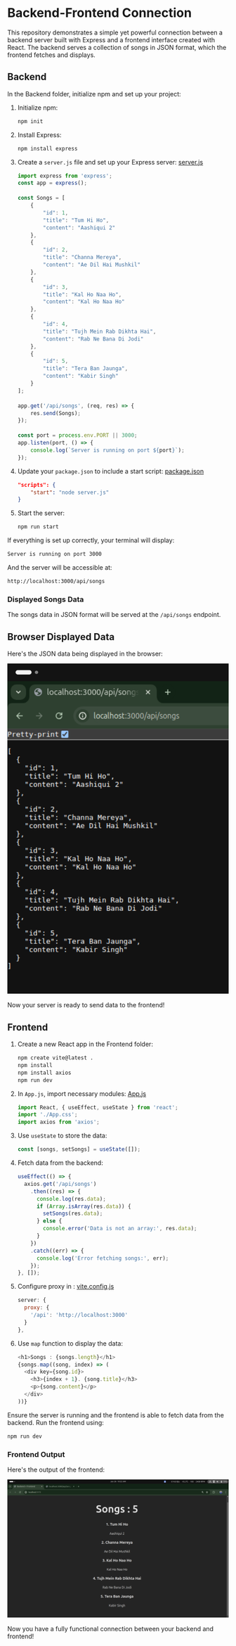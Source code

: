 # Backend-Frontend Connection

This repository demonstrates a simple yet powerful connection between a backend server built with Express and a frontend interface created with React. The backend serves a collection of songs in JSON format, which the frontend fetches and displays.

## Backend

In the Backend folder, initialize npm and set up your project:

1. Initialize npm:
   ```bash
   npm init
   ```

2. Install Express:
   ```bash
   npm install express
   ```

3. Create a `server.js` file and set up your Express server:  [server.js](https://github.com/BuddhadebKoner/Backend-Frontend-Connection/blob/main/Backend/server.js)

   ```javascript
   import express from 'express';
   const app = express();
   
   const Songs = [
       {
           "id": 1,
           "title": "Tum Hi Ho",
           "content": "Aashiqui 2"
       },
       {
           "id": 2,
           "title": "Channa Mereya",
           "content": "Ae Dil Hai Mushkil"
       },
       {
           "id": 3,
           "title": "Kal Ho Naa Ho",
           "content": "Kal Ho Naa Ho"
       },
       {
           "id": 4,
           "title": "Tujh Mein Rab Dikhta Hai",
           "content": "Rab Ne Bana Di Jodi"
       },
       {
           "id": 5,
           "title": "Tera Ban Jaunga",
           "content": "Kabir Singh"
       }
   ];
   
   app.get('/api/songs', (req, res) => {
       res.send(Songs);
   });
   
   const port = process.env.PORT || 3000;
   app.listen(port, () => {
       console.log(`Server is running on port ${port}`);
   });
   ```

4. Update your `package.json` to include a start script: [package.json](https://github.com/BuddhadebKoner/Backend-Frontend-Connection/blob/main/Backend/package.json)
   ```json
   "scripts": {
       "start": "node server.js"
   }
   ```

5. Start the server:
   ```bash
   npm run start
   ```

If everything is set up correctly, your terminal will display:
```bash
Server is running on port 3000
```
And the server will be accessible at:
```bash
http://localhost:3000/api/songs
```

### Displayed Songs Data

The songs data in JSON format will be served at the `/api/songs` endpoint.

## Browser Displayed Data

Here's the JSON data being displayed in the browser:

![API Response](./Readme_Assets/api_res.png)

Now your server is ready to send data to the frontend!

## Frontend

1. Create a new React app in the Frontend folder:
   ```bash
   npm create vite@latest .
   npm install
   npm install axios
   npm run dev
   ```

2. In `App.js`, import necessary modules: [App.js](https://github.com/BuddhadebKoner/Backend-Frontend-Connection/blob/main/Frontend/src/App.jsx)
   ```javascript
   import React, { useEffect, useState } from 'react';
   import './App.css';
   import axios from 'axios';
   ```

3. Use `useState` to store the data:
   ```javascript
   const [songs, setSongs] = useState([]);
   ```

4. Fetch data from the backend:
   ```javascript
   useEffect(() => {
     axios.get('/api/songs')
       .then((res) => {
         console.log(res.data);
         if (Array.isArray(res.data)) {
           setSongs(res.data);
         } else {
           console.error('Data is not an array:', res.data);
         }
       })
       .catch((err) => {
         console.log('Error fetching songs:', err);
       });
   }, []);
   ```

5. Configure proxy in : [vite.config.js](https://github.com/BuddhadebKoner/Backend-Frontend-Connection/blob/main/Frontend/vite.config.js)
   ```javascript
   server: {
     proxy: {
       '/api': 'http://localhost:3000'
     }
   },
   ```

6. Use `map` function to display the data:
   ```javascript
   <h1>Songs : {songs.length}</h1>
   {songs.map((song, index) => (
     <div key={song.id}>
       <h3>{index + 1}. {song.title}</h3>
       <p>{song.content}</p>
     </div>
   ))}
   ```

Ensure the server is running and the frontend is able to fetch data from the backend. Run the frontend using:
```bash
npm run dev
```

### Frontend Output

Here's the output of the frontend:

![Frontend](./Readme_Assets/output.png)

Now you have a fully functional connection between your backend and frontend!